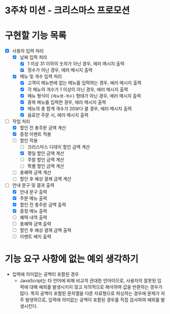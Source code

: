 # 3주차 미션 - 크리스마스 프로모션

# 구현할 기능 목록

- [x] 사용자 입력 처리
  - [x] 날짜 입력 처리
    - [x] 1 이상 31 이하의 숫자가 아닌 경우, 에러 메시지 출력
    - [x] 정수가 아닌 경우, 에러 메시지 출력
  - [x] 메뉴 및 개수 입력 처리
    - [x] 고객이 메뉴판에 없는 메뉴를 입력하는 경우, 에러 메시지 출력
    - [x] 각 메뉴의 개수가 1 이상이 아닌 경우, 에러 메시지 출력
    - [x] 메뉴 형식이 `{메뉴명-개수}` 형태가 아닌 경우, 에러 메시지 출력
    - [x] 중복 메뉴를 입력한 경우, 에러 메시지 출력
    - [x] 메뉴의 총 합계 개수가 20보다 클 경우, 에러 메시지 출력
    - [x] 음료만 주문 시, 에러 메시지 출력
- [ ] 작업 처리
  - [x] 할인 전 총주문 금액 계산
  - [x] 증정 이벤트 적용
  - [ ] 할인 적용
    - [ ] 크리스마스 디데이 할인 금액 계산
    - [x] 평일 할인 금액 계산
    - [ ] 주말 할인 금액 계산
    - [ ] 특별 할인 금액 계산
  - [ ] 총혜택 금액 계산
  - [ ] 할인 후 예상 결제 금액 계산
- [ ] 안내 문구 및 결과 출력
  - [x] 안내 문구 출력
  - [x] 주문 메뉴 출력
  - [x] 할인 전 총주문 금액 출력
  - [x] 증정 메뉴 출력
  - [ ] 혜택 내역 출력
  - [ ] 총혜택 금액 출력
  - [ ] 할인 후 예상 결제 금액 출력
  - [ ] 이벤트 배지 출력

# 기능 요구 사항에 없는 예외 생각하기

- 입력에 의미없는 공백이 포함된 경우
  - JavaScript는 타 언어에 비해 비교적 관대한 언어이므로, 사용자의 잘못된 입력에 대해 예외를 발생시키지 않고 자의적으로 해석하여 값을 반환하는 경우가 많다. 특히 공백이 포함된 문자열을 다른 자료형으로 파싱하는 경우에 문제가 자주 발생하므로, 입력에 의미없는 공백이 포함된 경우를 직접 검사하여 예외를 발생시킨다.
